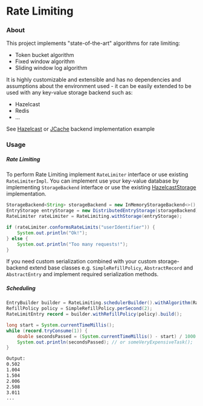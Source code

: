 # Rate Limiting

### About

This project implements "state-of-the-art" algorithms for rate limiting:
  - Token bucket algorithm
  - Fixed window algorithm
  - Sliding window log algorithm

It is highly customizable and extensible and has no dependencies and assumptions about the environment used - it can be easily extended to be used with any key-value storage backend such as:
  - Hazelcast
  - Redis
  - ...

See [Hazelcast][hazelcast-storage] or [JCache][jcache-storage]  backend implementation example


### Usage

##### Rate Limiting

To perform Rate Limiting implement `RateLimiter` interface or use existing `RateLimiterImpl`. You can implement use your key-value database by implementing `StorageBackend` interface or use the existing [HazelcastStorage][hazelcast-storage] implementation. 


```java
StorageBackend<String> storageBackend = new InMemoryStorageBackend<>(); // in memory impl.
EntryStorage entryStorage = new DistributedEntryStorage(storageBackend); // async mode
RateLimiter rateLimiter = RateLimiting.withStorage(entryStorage);

if (rateLimiter.conformsRateLimits("userIdentifier")) {
    System.out.println("Ok!");
} else {
    System.out.println("Too many requests!");
}
```

If you need custom serialization combined with your custom storage-backend extend base classes e.g. `SimpleRefillPolicy`, `AbstractRecord` and `AbstractEntry` and implement required serialization methods.


##### Scheduling

```java
EntryBuilder builder = RateLimiting.schedulerBuilder().withAlgorithm(RateLimitAlgorithm.TOKEN_BUCKET);
RefillPolicy policy = SimpleRefillPolicy.perSecond(2);
RateLimitEntry record = builder.withRefillPolicy(policy).build();

long start = System.currentTimeMillis();
while (record.tryConsume(1)) {
	double secondsPassed = (System.currentTimeMillis() - start) / 1000.0;
	System.out.println(secondsPassed); // or someVeryExpensiveTask();
}
```


```sh
Output:
0.502
1.004
1.504
2.006
2.508
3.011
...
```


[hazelcast-storage]: https://github.com/Meemaw/rate-limiting/blob/master/ratelimit-hazelcast/src/main/java/io/github/meemaw/ratelimit/hazelcast/HazelcastStorage.java
[jcache-storage]: https://github.com/Meemaw/rate-limiting/blob/master/ratelimit-jcache/src/main/java/io/github/meemaw/ratelimit/jcache/JCacheStorage.java